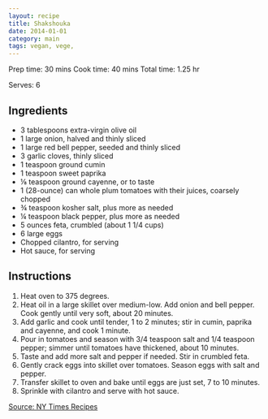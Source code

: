 ```yaml
---
layout: recipe
title: Shakshouka
date: 2014-01-01
category: main
tags: vegan, vege, 
---
```


Prep time: 30 mins
Cook time: 40 mins
Total time: 1.25 hr

Serves: 6

## Ingredients
* 3 tablespoons extra-virgin olive oil
* 1 large onion, halved and thinly sliced
* 1 large red bell pepper, seeded and thinly sliced
* 3 garlic cloves, thinly sliced
* 1 teaspoon ground cumin
* 1 teaspoon sweet paprika
* ⅛ teaspoon ground cayenne, or to taste
* 1 (28-ounce) can whole plum tomatoes with their juices, coarsely chopped
* ¾ teaspoon kosher salt, plus more as needed
* ¼ teaspoon black pepper, plus more as needed
* 5 ounces feta, crumbled (about 1 1/4 cups)
* 6 large eggs
* Chopped cilantro, for serving
* Hot sauce, for serving

## Instructions
1. Heat oven to 375 degrees. 
2. Heat oil in a large skillet over medium-low. Add onion and bell pepper. Cook gently until very soft, about 20 minutes. 
3. Add garlic and cook until tender, 1 to 2 minutes; stir in cumin, paprika and cayenne, and cook 1 minute. 
4. Pour in tomatoes and season with 3/4 teaspoon salt and 1/4 teaspoon pepper; simmer until tomatoes have thickened, about 10 minutes. 
5. Taste and add more salt and pepper if needed. Stir in crumbled feta.
6. Gently crack eggs into skillet over tomatoes. Season eggs with salt and pepper. 
7. Transfer skillet to oven and bake until eggs are just set, 7 to 10 minutes. 
8. Sprinkle with cilantro and serve with hot sauce.

[Source: NY Times Recipes](https://cooking.nytimes.com/recipes/1014721-shakshuka-with-feta)
